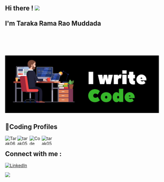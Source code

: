 <h2 align="left">
 <abc>
  <br>Hi there ! <img src="https://user-images.githubusercontent.com/42378118/110234147-e3259600-7f4e-11eb-95be-0c4047144dea.gif" width="30"><br>
  <br> I'm Taraka Rama Rao Muddada <br>
  <br> <br>
  <br>
 </abc>
</h2> 
<div align="left">
 <img src ="banner.jpg" />
</div>

<div align = "left"  >
  <h2 align = "left"  >  🚀Coding Profiles </>  </h2>
   
   <a href=  "https://leetcode.com/u/tarak0605/" target=  "blank"  >  <img align="left" src="https://raw.githubusercontent.com/rahuldkjain/github-profile-readme-generator/master/src/images/icons/Social/leet-code.svg" alt = "Tarak0605" height="30" width="40" />  </a>
   
   <a href=  "https://www.geeksforgeeks.org/user/tarak0506/" target=  "blank"  >  <img align  =  "left" src=  "https://raw.githubusercontent.com/rahuldkjain/github-profile-readme-generator/master/src/images/icons/Social/geeks-for-geeks.svg"  alt = "tarak0506" height="30" width="40" />  </a>
   
   <a href=  "https://www.codechef.com/users/cse_c3" target=  "blank"  >  <img align = "left" src=  "https://gitgud.io/uploads/-/system/group/avatar/12294/cc.png" alt = "Code Chef" height="30" width="40" />  </a>
   
   <a href= "https://www.hackerrank.com/profile/tarak0506" target=  "blank" >  <img align=  "left" src=  "https://raw.githubusercontent.com/rahuldkjain/github-profile-readme-generator/master/src/images/icons/Social/hackerrank.svg"  alt = "tarak0506" height="30" width="40" />  </a>
  
</div>

<br> 

<h2 align= "left">  Connect with me : </h2>
<p>
 
 <a href="http://www.linkedin.com/in/tarak0506/" target="_blank"> <img alt="LinkedIn" src="https://img.shields.io/badge/linkedin-%230077B5.svg?&style=for-the-badge&logo=linkedin&logoColor=white"  height="30px"/> </a> 
 
 <a href="https://github.com/TARAK0506/" target="_blank"> <img src="https://img.shields.io/badge/github-%2324292e.svg?&style=for-the-badge&logo=github&logoColor=white" style="margin-bottom: 5px;"  height="30px"/> </a>
    
</p>




  



  








